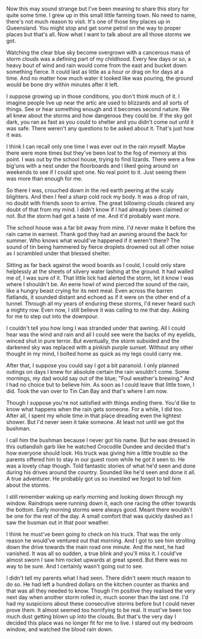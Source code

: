 Now this may sound strange but I've been meaning to share this story for quite some time. I grew up in this small little farming town. No need to name, there's not much reason to visit. It's one of those tiny places up in Queensland. You might stop and get some petrol on the way to proper places but that's all. Now what I want to talk about are all those storms we got. 

Watching the clear blue sky become overgrown with a cancerous mass of storm clouds was a defining part of my childhood. Every few days or so, a heavy bout of wind and rain would come from the east and bucket down something fierce. It could last as little as a hour or drag on for days at a time. And no matter how much water it looked like was pouring, the ground would be bone dry within minutes after it left. 

I suppose growing up in those conditions, you don't think much of it. I imagine people live up near the artic are used to blizzards and all sorts of things. See or hear something enough and it becomes second nature. We all knew about the storms and how dangerous they could be. If the sky got dark, you ran as fast as you could to shelter and you didn't come out until it was safe. There weren't any questions to be asked about it. That's just how it was.

I think I can recall only one time I was ever out in the rain myself. Maybe there were more times but they've been lost to the fog of memory at this point. I was out by the school house, trying to find lizards. There were a few big'uns with a nest under the floorboards and I liked going around on weekends to see if I could spot one. No real point to it. Just seeing them was more than enough for me.

So there I was, crouched down in the red earth peering at the scaly blighters. And then I feel a sharp cold rock my body. It was a drop of rain, no doubt with friends soon to arrive. The great billowing clouds cleared any doubt of that from my mind. I didn't know if I had already been claimed or not. But the storm had got a taste of me. And it'd probably want more. 

The school house was a far bit away from mine. I'd never make it before the rain came in earnest. Thank god they had an awning around the back for summer. Who knows what would've happened if it weren't there? The sound of tin being hammered by fierce droplets drowned out all other noise as I scrambled under that blessed shelter.

Sitting as far back against the wood boards as I could, I could only stare helplessly at the sheets of silvery water lashing at the ground. It had walled me of, I was sure of it. That little lick had alerted the storm, let it know I was where I shouldn't be. An eerie howl of wind pierced the sound of the rain, like a hungry beast crying for its next meal. Even across the barren flatlands, it sounded distant and echoed as if it were on the other end of a tunnel. Through all my years of enduring these storms, I'd never heard such a mighty row. Even now, I still believe it was calling to me that day. Asking for me to step out into the downpour. 

I couldn't tell you how long I was stranded under that awning. All I could hear was the wind and rain and all I could see were the backs of my eyelids, winced shut in pure terror. But eventually, the storm subsided and the darkened sky was replaced with a pinkish purple sunset. Without any other thought in my mind, I bolted home as quick as my legs could carry me. 

After that, I suppose you could say I got a bit paranoid. I only planned outings on days I knew for absolute certain the rain wouldn't come. Some mornings, my dad would say out of the blue; "Foul weather's brewing." And I had no choice but to believe him. As soon as I could leave that little town, I did. Took the van over to Tin Can Bay and that's where I am now. 

Though I suppose you're not satisfied with things ending there. You'd like to know what happens when the rain gets someone. For a while, I did too. After all, I spent my whole time in that place dreading even the lightest shower. But I'd never seen it take someone. At least not until we got the bushman.

I call him the bushman because I never got his name. But he was dressed in this outlandish garb like he watched Crocodile Dundee and decided that's how everyone should look. His truck was giving him a little trouble so the parents offered him to stay in our guest room while he got it seen to. He was a lovely chap though. Told fantastic stories of what he'd seen and done during his drives around the country. Sounded like he'd seen and done it all. A true adventurer. He probably got us so invested we forgot to tell him about the storms.

I still remember waking up early morning and looking down through my window. Raindrops were running down it, each one racing the other towards the bottom. Early morning storms were always good. Meant there wouldn't be one for the rest of the day. A small comfort that was quickly dashed as I saw the busman out in that poor weather.

I think he must've been going to check on his truck. That was the only reason he would've ventured out that morning. And I got to see him strolling down the drive towards the main road one minute. And the next, he had vanished. It was all so sudden, a true blink and you'll miss it. I could've almost sworn I saw him rocket upwards at great speed. But there was no way to be sure. And I certainly wasn't going out to see.

I didn't tell my parents what I had seen. There didn't seem much reason to do so. He had left a hundred dollars on the kitchen counter as thanks and that was all they needed to know. Though I'm positive they realised the very next day when another storm rolled in, much sooner than the last one. I'd had my suspicions about these consecutive storms before but I could never prove them. It almost seemed too horrifying to be real. It must've been too much dust getting blown up into the clouds. But that's the very day I decided this place was no longer fit for me to live. I stared out my bedroom window, and watched the blood rain down.